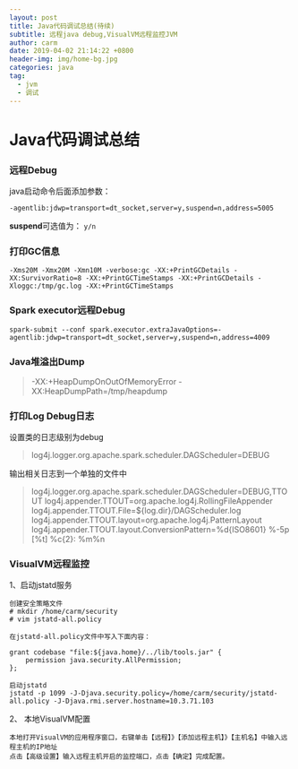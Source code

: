 ```yaml
---
layout: post
title: Java代码调试总结(待续)
subtitle: 远程java debug,VisualVM远程监控JVM
author: carm
date: 2019-04-02 21:14:22 +0800
header-img: img/home-bg.jpg
categories: java
tag:
  - jvm
  - 调试
---
```

# Java代码调试总结

### 远程Debug

java启动命令后面添加参数：

`-agentlib:jdwp=transport=dt_socket,server=y,suspend=n,address=5005` 

 **suspend**可选值为： `y/n`

### 打印GC信息 ###
`-Xms20M -Xmx20M -Xmn10M -verbose:gc -XX:+PrintGCDetails -XX:SurvivorRatio=8 -XX:+PrintGCTimeStamps
-XX:+PrintGCDetails -Xloggc:/tmp/gc.log -XX:+PrintGCTimeStamps`


### Spark executor远程Debug
`spark-submit --conf spark.executor.extraJavaOptions=-agentlib:jdwp=transport=dt_socket,server=y,suspend=n,address=4009`


### Java堆溢出Dump
> -XX:+HeapDumpOnOutOfMemoryError -XX:HeapDumpPath=/tmp/heapdump


### 打印Log Debug日志
设置类的日志级别为debug
>log4j.logger.org.apache.spark.scheduler.DAGScheduler=DEBUG

输出相关日志到一个单独的文件中

> log4j.logger.org.apache.spark.scheduler.DAGScheduler=DEBUG,TTOUT
log4j.appender.TTOUT=org.apache.log4j.RollingFileAppender
log4j.appender.TTOUT.File=${log.dir}/DAGScheduler.log
log4j.appender.TTOUT.layout=org.apache.log4j.PatternLayout
log4j.appender.TTOUT.layout.ConversionPattern=%d{ISO8601} %-5p [%t] %c{2}: %m%n


### VisualVM远程监控 ###
1、启动jstatd服务

    创建安全策略文件
    # mkdir /home/carm/security
    # vim jstatd-all.policy

    在jstatd-all.policy文件中写入下面内容：
    
    grant codebase "file:${java.home}/../lib/tools.jar" {   
        permission java.security.AllPermission;
    };

    启动jstatd
    jstatd -p 1099 -J-Djava.security.policy=/home/carm/security/jstatd-all.policy -J-Djava.rmi.server.hostname=10.3.71.103


2、 本地VisualVM配置

    本地打开VisualVM的应用程序窗口，右键单击【远程】》【添加远程主机】》【主机名】中输入远程主机的IP地址
    点击【高级设置】输入远程主机开启的监控端口，点击【确定】完成配置。
